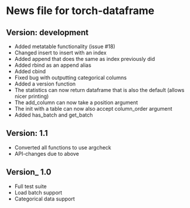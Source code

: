 News file for torch-dataframe
=============================

Version: development
--------------------
* Added metatable functionality (issue #18)
* Changed insert to insert with an index
* Added append that does the same as index previously did
* Added rbind as an append alias
* Added cbind
* Fixed bug with outputting categorical columns
* Added a version function
* The statistics can now return dataframe that is also the default (allows nicer printing)
* The add_column can now take a position argument
* The init with a table can now also accept column_order argument
* Added has_batch and get_batch

Version: 1.1
-----------
* Converted all functions to use argcheck
* API-changes due to above

Version_ 1.0
-----------
* Full test suite
* Load batch support
* Categorical data support
